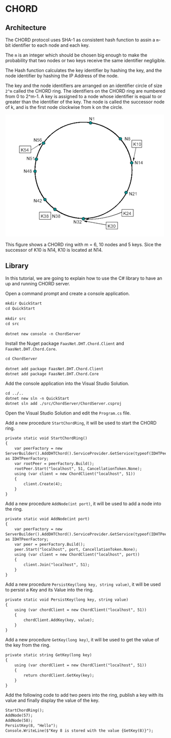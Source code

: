 # CHORD

## Architecture

The CHORD protocol uses SHA-1 as consistent hash function to assin a `m`-bit identifier to each node and each key.

The `m` is an integer which should be chosen big enough to make the probability that two nodes or two keys receive the same identifier negligible.

The Hash function calculates the key identifier by hashing the key, and the node identifier by hashing the IP Address of the node.

The key and the node identifiers are arranged on an identifier circle of size `2^m` called the CHORD ring.
The identifiers on the CHORD ring are numbered from 0 to 2^m-1. A key is assigned to a node whose identifier is equal to or greater than the identifier of the key.
The node is called the successor node of k, and is the first node clockwise from k on the circle.

![CHORD Ring](images/chord-ring.png)

This figure shows a CHORD ring with m = 6, 10 nodes and 5 keys.
Sice the successor of K10 is N14, K10 is located at N14.

## Library

In this tutorial, we are going to explain how to use the C# library to have an up and running CHORD server.

Open a command prompt and create a console application.

```
mkdir QuickStart
cd QuickStart

mkdir src
cd src

dotnet new console -n ChordServer
```

Install the Nuget package `FaasNet.DHT.Chord.Client` and `FaasNet.DHT.Chord.Core`.

```
cd ChordServer

dotnet add package FaasNet.DHT.Chord.Client
dotnet add package FaasNet.DHT.Chord.Core
```

Add the console application into the Visual Studio Solution.

```
cd ../..
dotnet new sln -n QuickStart
dotnet sln add ./src/ChordServer/ChordServer.csproj
```

Open the Visual Studio Solution and edit the `Program.cs` file.

Add a new procedure `StartChordRing`, it will be used to start the CHORD ring.

```
private static void StartChordRing()
{
    var peerFactory = new ServerBuilder().AddDHTChord().ServiceProvider.GetService(typeof(IDHTPeerFactory)) as IDHTPeerFactory;
    var rootPeer = peerFactory.Build();
    rootPeer.Start("localhost", 51, CancellationToken.None);
    using (var client = new ChordClient("localhost", 51))
    {
        client.Create(4);
    }
}
```

Add a new procedure `AddNode(int port)`, it will be used to add a node into the ring.

```
private static void AddNode(int port)
{
    var peerFactory = new ServerBuilder().AddDHTChord().ServiceProvider.GetService(typeof(IDHTPeerFactory)) as IDHTPeerFactory;
    var peer = peerFactory.Build();
    peer.Start("localhost", port, CancellationToken.None);
    using (var client = new ChordClient("localhost", port))
    {
        client.Join("localhost", 51);
    }
}
```


Add a new procedure `PersistKey(long key, string value)`, it will be used to persist a Key and its Value into the ring.

```
private static void PersistKey(long key, string value)
{
    using (var chordClient = new ChordClient("localhost", 51))
    {
        chordClient.AddKey(key, value);
    }
}
```

Add a new procedure `GetKey(long key)`, it will be used to get the value of the key from the ring.

```
private static string GetKey(long key)
{
    using (var chordClient = new ChordClient("localhost", 51))
    {
        return chordClient.GetKey(key);
    }
}
```

Add the following code to add two peers into the ring, publish a key with its value and finally display the value of the key.

```
StartChordRing();
AddNode(57);
AddNode(58);
PersistKey(8, "Hello");
Console.WriteLine($"Key 8 is stored with the value {GetKey(8)}");
```
